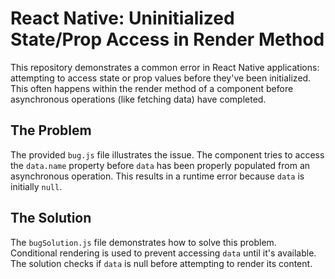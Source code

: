 # React Native: Uninitialized State/Prop Access in Render Method

This repository demonstrates a common error in React Native applications: attempting to access state or prop values before they've been initialized. This often happens within the render method of a component before asynchronous operations (like fetching data) have completed.

## The Problem

The provided `bug.js` file illustrates the issue. The component tries to access the `data.name` property before `data` has been properly populated from an asynchronous operation. This results in a runtime error because `data` is initially `null`.

## The Solution

The `bugSolution.js` file demonstrates how to solve this problem.  Conditional rendering is used to prevent accessing `data` until it's available.  The solution checks if `data` is null before attempting to render its content.